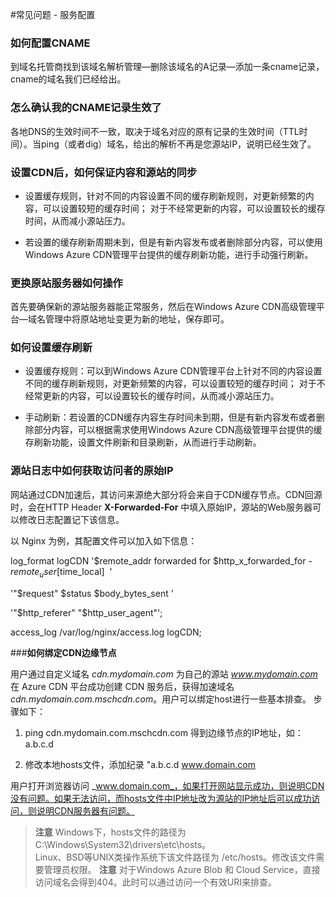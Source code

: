 <properties linkid="dev-net-common-tasks-cdn" urlDisplayName="CDN" pageTitle="Windows Azure CDN FAQ - Azure feature guide" metaKeywords="Azure CDN, Azure CDN, Azure blobs, Azure caching, Azure add-ons, CDN FAQ, CDN常见问题, CDN加速, CDN服务, 配置CNAME, CNAME, CNAME记录, 缓存刷新, 缓存规则, CDN边缘节点, CDN技术文档, CDN帮助文档" description="Find answers to service configuration related to Windows Azure CDN" metaCanonical="" services="" documentationCenter=".NET" title="" authors="" solutions="" manager="" editor="" />
<tags ms.service=""
    ms.date=""
    wacn.date="11/27/2015"
    />

#常见问题 - 服务配置

### **如何配置CNAME**
到域名托管商找到该域名解析管理—删除该域名的A记录—添加一条cname记录，cname的域名我们已经给出。

### **怎么确认我的CNAME记录生效了**
各地DNS的生效时间不一致，取决于域名对应的原有记录的生效时间（TTL时间）。当ping（或者dig）域名，给出的解析不再是您源站IP，说明已经生效了。

### **设置CDN后，如何保证内容和源站的同步**

- 设置缓存规则，针对不同的内容设置不同的缓存刷新规则，对更新频繁的内容，可以设置较短的缓存时间； 对于不经常更新的内容，可以设置较长的缓存时间，从而减小源站压力。
      
- 若设置的缓存刷新周期未到，但是有新内容发布或者删除部分内容，可以使用Windows Azure CDN管理平台提供的缓存刷新功能，进行手动强行刷新。

### **更换原站服务器如何操作**

首先要确保新的源站服务器能正常服务，然后在Windows Azure CDN高级管理平台—域名管理中将原站地址变更为新的地址，保存即可。

### **如何设置缓存刷新**

- 设置缓存规则：可以到Windows Azure CDN管理平台上针对不同的内容设置不同的缓存刷新规则，对更新频繁的内容，可以设置较短的缓存时间； 对于不经常更新的内容，可以设置较长的缓存时间，从而减小源站压力。
   
- 手动刷新：若设置的CDN缓存内容生存时间未到期，但是有新内容发布或者删除部分内容，可以根据需求使用Windows Azure CDN高级管理平台提供的缓存刷新功能，设置文件刷新和目录刷新，从而进行手动刷新。

### **源站日志中如何获取访问者的原始IP**

网站通过CDN加速后，其访问来源绝大部分将会来自于CDN缓存节点。CDN回源时，会在HTTP Header **X-Forwarded-For** 中填入原始IP，源站的Web服务器可以修改日志配置记下该信息。

以 Nginx 为例，其配置文件可以加入如下信息：

log_format logCDN '$remote_addr forwarded for $http_x_forwarded_for - $remote_user [$time_local]  '

'"$request" $status $body_bytes_sent '

'"$http_referer" "$http_user_agent"';
      
access_log /var/log/nginx/access.log logCDN;

###**如何绑定CDN边缘节点**
 
用户通过自定义域名 _cdn.mydomain.com_ 为自己的源站 _www.mydomain.com_ 在 Azure CDN 平台成功创建 CDN 服务后，获得加速域名 _cdn.mydomain.com.mschcdn.com_。用户可以绑定host进行一些基本排查。 步骤如下：

1. ping cdn.mydomain.com.mschcdn.com 得到边缘节点的IP地址，如：a.b.c.d

2. 修改本地hosts文件，添加纪录 "a.b.c.d www.domain.com
     
用户打开浏览器访问 _www.domain.com_，如果打开网站显示成功，则说明CDN没有问题。如果无法访问，而hosts文件中IP地址改为源站的IP地址后可以成功访问，则说明CDN服务器有问题。

>**注意**
>Windows下，hosts文件的路径为 C:\Windows\System32\drivers\etc\hosts。     
>Linux、BSD等UNIX类操作系统下该文件路径为 /etc/hosts。修改该文件需要管理员权限。
>**注意**
>对于Windows Azure Blob 和 Cloud Service，直接访问域名会得到404。此时可以通过访问一个有效URI来排查。




